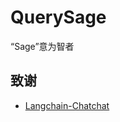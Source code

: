 # QuerySage
“Sage”意为智者


## 致谢
- [Langchain-Chatchat](https://github.com/chatchat-space/Langchain-Chatchat)
